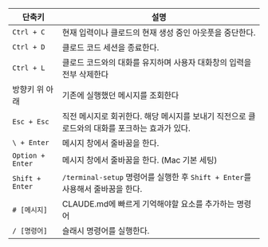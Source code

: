 
| 단축키              | 설명                                                          |
| ---------------- | ----------------------------------------------------------- |
| `Ctrl + C`       | 현재 입력이나 클로드의 현재 생성 중인 아웃풋을 중단한다.                            |
| `Ctrl + D`       | 클로드 코드 세션을 종료한다.                                            |
| `Ctrl + L`       | 클로드 코드와의 대화를 유지하며 사용자 대화창의 입력을 전부 삭제한다                      |
| 방향키 위 아래         | 기존에 실행했던 메시지를 조회한다                                          |
| `Esc + Esc`      | 직전 메시지로 회귀한다. 해당 메시지를 보내기 직전으로 클로드와의 대화를 포크하는 효과가 있다.       |
| `\ + Enter`      | 메시지 창에서 줄바꿈을 한다.                                            |
| `Option + Enter` | 메시지 창에서 줄바꿈을 한다. (Mac 기본 세팅)                                |
| `Shift + Enter`  | `/terminal-setup` 명령어를 실행한 후 `Shift + Enter`를 사용해서 줄바꿈을 한다. |
| `# [메시지]`        | CLAUDE.md에 빠르게 기억해야할 요소를 추가하는 명령어                           |
| `/ [명령어]`        | 슬래시 명령어를 실행한다.                                              |
